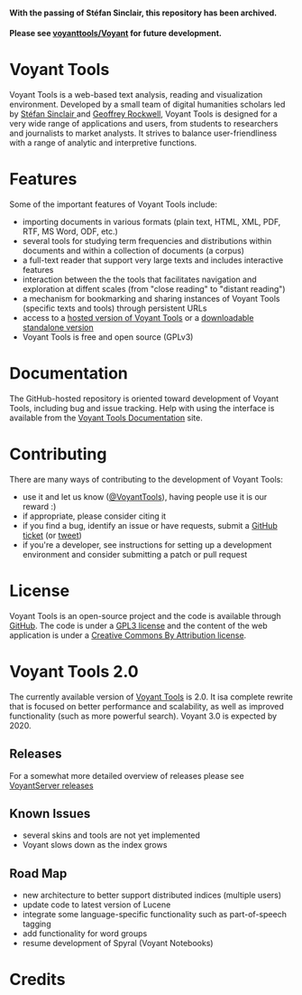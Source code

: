 #### With the passing of Stéfan Sinclair, this repository has been archived. ####
#### Please see [voyanttools/Voyant](https://github.com/voyanttools/Voyant) for future development. ####


Voyant Tools
======

Voyant Tools is a web-based text analysis, reading and visualization environment. Developed by a small team of digital humanities scholars led by [Stéfan Sinclair ](http://stefansinclair.name/) and [Geoffrey Rockwell](http://geoffreyrockwell.com/), Voyant Tools is designed for a very wide range of applications and users, from students to researchers and journalists to market analysts. It strives to balance user-friendliness with a range of analytic and interpretive functions.
# Features
Some of the important features of Voyant Tools include:

* importing documents in various formats (plain text, HTML, XML, PDF, RTF, MS Word, ODF, etc.)
* several tools for studying term frequencies and distributions within documents and within a collection of documents (a corpus)
* a full-text reader that support very large texts and includes interactive features
* interaction between the the tools that facilitates navigation and exploration at diffent scales (from "close reading" to "distant reading")
* a mechanism for bookmarking and sharing instances of Voyant Tools (specific texts and tools) through persistent URLs
* access to a [hosted version of Voyant Tools](http://Voyant-tools.org/) or a [downloadable standalone version](http://github.com/sgsinclair/VoyantServer)
* Voyant Tools is free and open source (GPLv3)

# Documentation
The GitHub-hosted repository is oriented toward development of Voyant Tools, including bug and issue tracking. Help with using the interface is available from the [Voyant Tools Documentation](http://docs.voyant-tools.org) site.

# Contributing
There are many ways of contributing to the development of Voyant Tools:

* use it and let us know ([@VoyantTools](http://twitter.com/VoyantTools)), having people use it is our reward :)
* if appropriate, please consider citing it
* if you find a bug, identify an issue or have requests, submit a [GitHub ticket](https://github.com/sgsinclair/Voyant/issues) (or [tweet](http://twitter.com/VoyantTools))
* if you're a developer, see instructions for setting up a development environment and consider submitting a patch or pull request

# License

Voyant Tools is an open-source project and the code is available through [GitHub](http://github.com/sgsinclair/Voyant). The code is under a [GPL3 license](http://www.gnu.org/licenses/gpl-3.0.en.html) and the content of the web application is under a [Creative Commons By Attribution license](https://creativecommons.org/licenses/by/4.0/).

# Voyant Tools 2.0
The currently available version of [Voyant Tools](http://voyant-tools.org/) is 2.0. It isa complete rewrite that is focused on better performance and scalability, as well as improved functionality (such as more powerful search). Voyant 3.0 is expected by 2020.

## Releases

For a somewhat more detailed overview of releases please see [VoyantServer releases](https://github.com/sgsinclair/VoyantServer/releases)

##  Known Issues
* several skins and tools are not yet implemented
* Voyant slows down as the index grows

##  Road Map
* new architecture to better support distributed indices (multiple users)
* update code to latest version of Lucene
* integrate some language-specific functionality such as part-of-speech tagging
* add functionality for word groups
* resume development of Spyral (Voyant Notebooks)

# Credits
